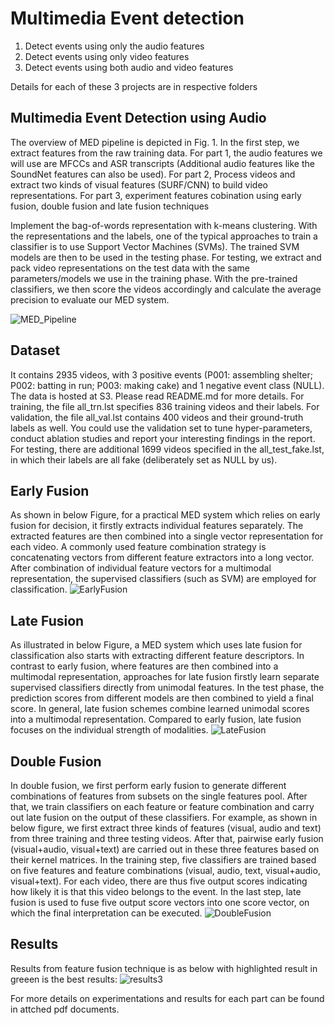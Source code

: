 # Multimedia Event detection
1. Detect events using only the audio features
2. Detect events using only video features
3. Detect events using both audio and video features

Details for each of these 3 projects are in respective folders

## Multimedia Event Detection using Audio

The overview of MED pipeline is depicted in Fig. 1. In the first step, we extract features from the raw training data.
For part 1, the audio features we will use are MFCCs and ASR transcripts (Additional audio features like the SoundNet features can also be used).
For part 2, Process videos and extract two kinds of visual features (SURF/CNN) to build video representations.
For part 3, experiment features cobination using early fusion, double fusion and late fusion techniques

Implement the bag-of-words representation with k-means clustering. With the representations and the labels, one of the typical approaches to train a classifier is to use Support Vector Machines (SVMs). The trained SVM models are then to be used in the testing phase. For testing, we extract and pack video representations on the test data with the same parameters/models we use in the training phase. With the pre-trained classifiers, we then score the videos accordingly and calculate the average precision to evaluate our MED system.


![MED_Pipeline](https://user-images.githubusercontent.com/46570073/103435242-26275e00-4bda-11eb-8b51-54a52afa4b15.jpg)

## Dataset
It contains 2935 videos, with 3 positive events (P001: assembling shelter; P002: batting in run; P003: making cake) and 1 negative event class (NULL). The data is hosted at S3. Please read README.md for more details. For training, the file all_trn.lst specifies 836 training videos and their labels. For validation, the file all_val.lst contains 400 videos and their ground-truth labels as well. You could use the validation set to tune hyper-parameters, conduct ablation studies and report your interesting findings in the report. For testing, there are additional 1699 videos specified in the all_test_fake.lst, in which their labels are all fake (deliberately set as NULL by us).

## Early Fusion
As shown in below Figure, for a practical MED system which relies on early fusion for decision, it firstly extracts individual features separately. The extracted features are then combined into a single vector representation for each video. A commonly used feature combination strategy is concatenating vectors from different feature extractors into a long vector. After combination of individual feature vectors for a multimodal representation, the supervised classifiers (such as SVM) are employed for classification.
![EarlyFusion](https://user-images.githubusercontent.com/46570073/103435657-a8fee780-4bdf-11eb-9b60-3f47f13dc5bb.jpg)

## Late Fusion
As illustrated in below Figure, a MED system which uses late fusion for classification also starts with extracting different feature descriptors. In contrast to early fusion, where features are then combined into a multimodal representation, approaches for late fusion firstly learn separate supervised classifiers directly from unimodal features. In the test phase, the prediction scores from different models are then combined to yield a final score. In general, late fusion schemes combine learned unimodal scores into a multimodal representation. Compared to early fusion, late fusion focuses on the individual strength of modalities. 
![LateFusion](https://user-images.githubusercontent.com/46570073/103435658-a9977e00-4bdf-11eb-8712-d48fb04dc0e3.jpg)

## Double Fusion
In double fusion, we first perform early fusion to generate different combinations of features from subsets on the single features pool. After that, we train classifiers on each feature or feature combination and carry out late fusion on the output of these classifiers. For example, as shown in below figure, we first extract three kinds of features (visual, audio and text) from three training and three testing videos. After that, pairwise early fusion (visual+audio, visual+text) are carried out in these three features based on their kernel matrices. In the training step, five classifiers are trained based on five features and feature combinations (visual, audio, text, visual+audio, visual+text). For each video, there are thus five output scores indicating how likely it is that this video belongs to the event. In the last step, late fusion is used to fuse five output score vectors into one score vector, on which the final interpretation can be executed.
![DoubleFusion](https://user-images.githubusercontent.com/46570073/103435659-a9977e00-4bdf-11eb-8496-8d42d930550c.jpg)

## Results
Results from feature fusion technique is as below with highlighted result in greeen is the best results:
![results3](https://user-images.githubusercontent.com/46570073/103435677-07c46100-4be0-11eb-8cb1-de8b8b68a1d1.JPG)

For more details on experimentations and results for each part can be found in attched pdf documents. 


